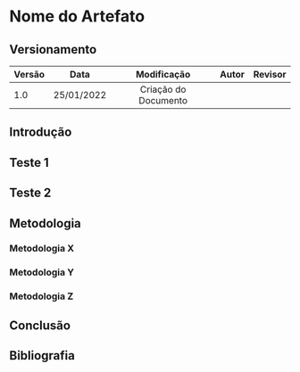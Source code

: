 # Nome do Artefato

## Versionamento

| Versão | Data       | Modificação          | Autor                        |Revisor|
| ------ | :--------: | :------------------: | :--------------------------: | :---: |
| 1.0    | 25/01/2022 | Criação do Documento |  |       |

<!-- NÃO ESQUECER DE ADICIONAR AO "/_sidebar.md" -->

## Introdução

## Teste 1

## Teste 2

## Metodologia

### Metodologia X

### Metodologia Y

### Metodologia Z

## Conclusão

## Bibliografia
